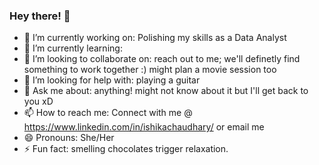 ### Hey there! 👋

- 🔭 I’m currently working on: Polishing my skills as a Data Analyst
- 🌱 I’m currently learning: 
- 👯 I’m looking to collaborate on: reach out to me; we'll definetly find something to work together :) might plan a movie session too
- 🤔 I’m looking for help with: playing a guitar
- 💬 Ask me about: anything! might not know about it but I'll get back to you xD
- 📫 How to reach me: Connect with me @ https://www.linkedin.com/in/ishikachaudhary/ or email me 
- 😄 Pronouns: She/Her
- ⚡ Fun fact: smelling chocolates trigger relaxation.
<!--
**ishika-21/ishika-21** is a ✨ _special_ ✨ repository because its `README.md` (this file) appears on your GitHub profile.

Here are some ideas to get you started:

- 🔭 I’m currently working on ...
- 🌱 I’m currently learning ...
- 👯 I’m looking to collaborate on ...
- 🤔 I’m looking for help with ...
- 💬 Ask me about ...
- 📫 How to reach me: ...
- 😄 Pronouns: ...
- ⚡ Fun fact: ...
-->
